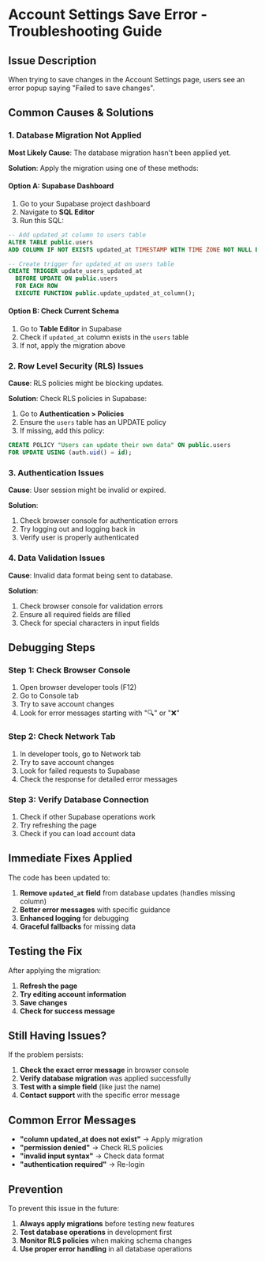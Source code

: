 # Account Settings Save Error - Troubleshooting Guide

## Issue Description
When trying to save changes in the Account Settings page, users see an error popup saying "Failed to save changes".

## Common Causes & Solutions

### 1. Database Migration Not Applied
**Most Likely Cause**: The database migration hasn't been applied yet.

**Solution**: Apply the migration using one of these methods:

#### Option A: Supabase Dashboard
1. Go to your Supabase project dashboard
2. Navigate to **SQL Editor**
3. Run this SQL:

```sql
-- Add updated_at column to users table
ALTER TABLE public.users 
ADD COLUMN IF NOT EXISTS updated_at TIMESTAMP WITH TIME ZONE NOT NULL DEFAULT now();

-- Create trigger for updated_at on users table
CREATE TRIGGER update_users_updated_at
  BEFORE UPDATE ON public.users
  FOR EACH ROW
  EXECUTE FUNCTION public.update_updated_at_column();
```

#### Option B: Check Current Schema
1. Go to **Table Editor** in Supabase
2. Check if `updated_at` column exists in the `users` table
3. If not, apply the migration above

### 2. Row Level Security (RLS) Issues
**Cause**: RLS policies might be blocking updates.

**Solution**: Check RLS policies in Supabase:
1. Go to **Authentication > Policies**
2. Ensure the `users` table has an UPDATE policy
3. If missing, add this policy:

```sql
CREATE POLICY "Users can update their own data" ON public.users
FOR UPDATE USING (auth.uid() = id);
```

### 3. Authentication Issues
**Cause**: User session might be invalid or expired.

**Solution**:
1. Check browser console for authentication errors
2. Try logging out and logging back in
3. Verify user is properly authenticated

### 4. Data Validation Issues
**Cause**: Invalid data format being sent to database.

**Solution**:
1. Check browser console for validation errors
2. Ensure all required fields are filled
3. Check for special characters in input fields

## Debugging Steps

### Step 1: Check Browser Console
1. Open browser developer tools (F12)
2. Go to Console tab
3. Try to save account changes
4. Look for error messages starting with "🔍" or "❌"

### Step 2: Check Network Tab
1. In developer tools, go to Network tab
2. Try to save account changes
3. Look for failed requests to Supabase
4. Check the response for detailed error messages

### Step 3: Verify Database Connection
1. Check if other Supabase operations work
2. Try refreshing the page
3. Check if you can load account data

## Immediate Fixes Applied

The code has been updated to:

1. **Remove `updated_at` field** from database updates (handles missing column)
2. **Better error messages** with specific guidance
3. **Enhanced logging** for debugging
4. **Graceful fallbacks** for missing data

## Testing the Fix

After applying the migration:

1. **Refresh the page**
2. **Try editing account information**
3. **Save changes**
4. **Check for success message**

## Still Having Issues?

If the problem persists:

1. **Check the exact error message** in browser console
2. **Verify database migration** was applied successfully
3. **Test with a simple field** (like just the name)
4. **Contact support** with the specific error message

## Common Error Messages

- **"column updated_at does not exist"** → Apply migration
- **"permission denied"** → Check RLS policies
- **"invalid input syntax"** → Check data format
- **"authentication required"** → Re-login

## Prevention

To prevent this issue in the future:

1. **Always apply migrations** before testing new features
2. **Test database operations** in development first
3. **Monitor RLS policies** when making schema changes
4. **Use proper error handling** in all database operations 